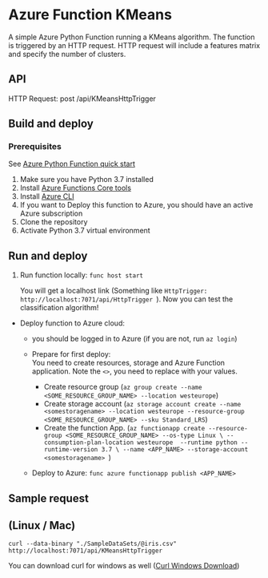 # Azure Function KMeans

A simple Azure Python Function running a KMeans algorithm. 
The function is triggered by an HTTP request. 
HTTP request will include a features matrix and specify the number of clusters.   

## API
HTTP Request:
	post	/api/KMeansHttpTrigger

## Build and deploy
### Prerequisites
See [Azure Python Function quick start](https://docs.microsoft.com/en-us/azure/azure-functions/functions-create-first-function-python)
1. Make sure you have Python 3.7 installed
3. Install [Azure Functions Core tools](https://docs.microsoft.com/en-us/azure/azure-functions/functions-run-local#v2)
4. Install [Azure CLI](https://docs.microsoft.com/en-us/cli/azure/install-azure-cli)
5. If you want to Deploy this function to Azure, you should have an active Azure subscription
6. Clone the repository
7. Activate Python 3.7 virtual environment

## Run and deploy
1. Run function locally: `func host start`
  
   You will get a localhost link (Something like `HttpTrigger: http://localhost:7071/api/HttpTrigger `).
   Now you can test the classification algorithm!
   
* Deploy function to Azure cloud: 

  * you should be logged in to Azure (if you are not, run `az login`)
  * Prepare for first deploy:  
  	You need to create resources, storage and Azure Function application. Note the `<>`, you need to replace with your values.  
  	
    * Create resource group (`az group create --name <SOME_RESOURCE_GROUP_NAME> --location westeurope`)
    * Create storage account (`az storage account create --name <somestoragename> --location westeurope --resource-group <SOME_RESOURCE_GROUP_NAME> --sku Standard_LRS`)
    * Create the function App. (`az functionapp create --resource-group <SOME_RESOURCE_GROUP_NAME> --os-type Linux \
--consumption-plan-location westeurope  --runtime python --runtime-version 3.7 \
--name <APP_NAME> --storage-account   <somestoragename> `)
  * Deploy to Azure: `func azure functionapp publish <APP_NAME>`

## Sample request 
## (Linux / Mac)
`curl --data-binary "./SampleDataSets/@iris.csv" http://localhost:7071/api/KMeansHttpTrigger`

You can download curl for windows as well ([Curl Windows Download](`https://curl.haxx.se/windows/`)) 


